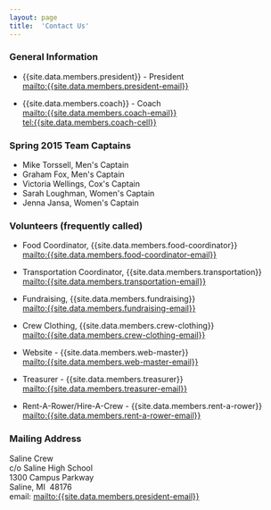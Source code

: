 ```yaml
---
layout: page
title:  'Contact Us'
---
```

### General Information

  - {{site.data.members.president}} - President  
    <mailto:{{site.data.members.president-email}}>
    
  - {{site.data.members.coach}} - Coach  
    <mailto:{{site.data.members.coach-email}}>   
    <tel:{{site.data.members.coach-cell}}>

### Spring 2015 Team Captains

  - Mike Torssell, Men's Captain
  - Graham Fox, Men's Captain
  - Victoria Wellings, Cox's Captain  
  - Sarah Loughman, Women's Captain
  - Jenna Jansa, Women's Captain


### Volunteers (frequently called)

  - Food Coordinator, {{site.data.members.food-coordinator}}  
    <mailto:{{site.data.members.food-coordinator-email}}>
     
  - Transportation Coordinator, {{site.data.members.transportation}}  
    <mailto:{{site.data.members.transportation-email}}>
     
  - Fundraising, {{site.data.members.fundraising}}   
    <mailto:{{site.data.members.fundraising-email}}>
    
  - Crew Clothing, {{site.data.members.crew-clothing}}  
    <mailto:{{site.data.members.crew-clothing-email}}>
    
  - Website - {{site.data.members.web-master}}  
    <mailto:{{site.data.members.web-master-email}}>
    
  - Treasurer - {{site.data.members.treasurer}}  
    <mailto:{{site.data.members.treasurer-email}}>
    
  - Rent-A-Rower/Hire-A-Crew - {{site.data.members.rent-a-rower}}  
    <mailto:{{site.data.members.rent-a-rower-email}}>


### Mailing Address

Saline Crew  
c/o Saline High School  
1300 Campus Parkway   
Saline, MI  48176  
email: <mailto:{{site.data.members.president-email}}>